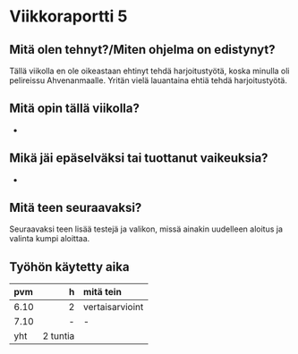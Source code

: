 # Viikkoraportti 5

## Mitä olen tehnyt?/Miten ohjelma on edistynyt?
Tällä viikolla en ole oikeastaan ehtinyt tehdä harjoitustyötä, koska minulla oli pelireissu Ahvenanmaalle. Yritän vielä lauantaina ehtiä tehdä harjoitustyötä.

## Mitä opin tällä viikolla?
-

## Mikä jäi epäselväksi tai tuottanut vaikeuksia?
-

## Mitä teen seuraavaksi?
Seuraavaksi teen lisää testejä ja valikon, missä ainakin uudelleen aloitus ja valinta kumpi aloittaa.

## Työhön käytetty aika
| pvm | h | mitä tein |
| :--- | ---: | :--- |
| 6.10 | 2 | vertaisarvioint |
| 7.10 | - | - |
| yht | 2 tuntia |
